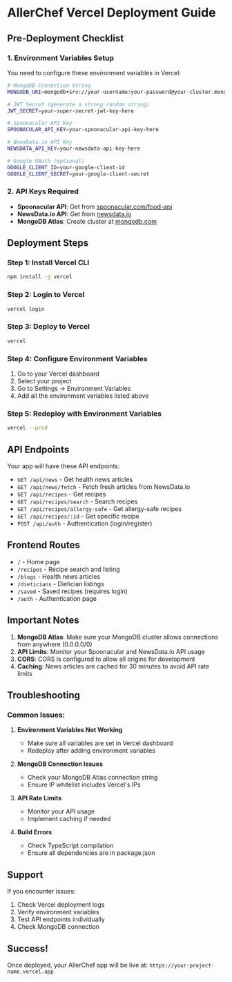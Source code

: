 # AllerChef Vercel Deployment Guide

## **Pre-Deployment Checklist**

### **1. Environment Variables Setup**
You need to configure these environment variables in Vercel:

```bash
# MongoDB Connection String
MONGODB_URI=mongodb+srv://your-username:your-password@your-cluster.mongodb.net/allerchef?retryWrites=true&w=majority

# JWT Secret (generate a strong random string)
JWT_SECRET=your-super-secret-jwt-key-here

# Spoonacular API Key
SPOONACULAR_API_KEY=your-spoonacular-api-key-here

# NewsData.io API Key
NEWSDATA_API_KEY=your-newsdata-api-key-here

# Google OAuth (optional)
GOOGLE_CLIENT_ID=your-google-client-id
GOOGLE_CLIENT_SECRET=your-google-client-secret
```

### **2. API Keys Required**
- **Spoonacular API**: Get from [spoonacular.com/food-api](https://spoonacular.com/food-api)
- **NewsData.io API**: Get from [newsdata.io](https://newsdata.io)
- **MongoDB Atlas**: Create cluster at [mongodb.com](https://mongodb.com)

## **Deployment Steps**

### **Step 1: Install Vercel CLI**
```bash
npm install -g vercel
```

### **Step 2: Login to Vercel**
```bash
vercel login
```

### **Step 3: Deploy to Vercel**
```bash
vercel
```

### **Step 4: Configure Environment Variables**
1. Go to your Vercel dashboard
2. Select your project
3. Go to Settings → Environment Variables
4. Add all the environment variables listed above

### **Step 5: Redeploy with Environment Variables**
```bash
vercel --prod
```

## **API Endpoints**

Your app will have these API endpoints:

- `GET /api/news` - Get health news articles
- `GET /api/news/fetch` - Fetch fresh articles from NewsData.io
- `GET /api/recipes` - Get recipes
- `GET /api/recipes/search` - Search recipes
- `GET /api/recipes/allergy-safe` - Get allergy-safe recipes
- `GET /api/recipes/:id` - Get specific recipe
- `POST /api/auth` - Authentication (login/register)

## **Frontend Routes**

- `/` - Home page
- `/recipes` - Recipe search and listing
- `/blogs` - Health news articles
- `/dieticians` - Dietician listings
- `/saved` - Saved recipes (requires login)
- `/auth` - Authentication page

## **Important Notes**

1. **MongoDB Atlas**: Make sure your MongoDB cluster allows connections from anywhere (0.0.0.0/0)
2. **API Limits**: Monitor your Spoonacular and NewsData.io API usage
3. **CORS**: CORS is configured to allow all origins for development
4. **Caching**: News articles are cached for 30 minutes to avoid API rate limits

## **Troubleshooting**

### **Common Issues:**

1. **Environment Variables Not Working**
   - Make sure all variables are set in Vercel dashboard
   - Redeploy after adding environment variables

2. **MongoDB Connection Issues**
   - Check your MongoDB Atlas connection string
   - Ensure IP whitelist includes Vercel's IPs

3. **API Rate Limits**
   - Monitor your API usage
   - Implement caching if needed

4. **Build Errors**
   - Check TypeScript compilation
   - Ensure all dependencies are in package.json

## **Support**

If you encounter issues:
1. Check Vercel deployment logs
2. Verify environment variables
3. Test API endpoints individually
4. Check MongoDB connection

## **Success!**

Once deployed, your AllerChef app will be live at:
`https://your-project-name.vercel.app` 